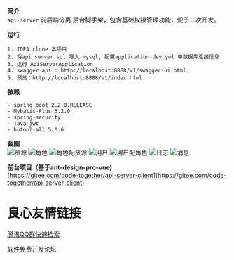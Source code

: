 **简介**  
 `api-server` 前后端分离 后台脚手架，包含基础权限管理功能，便于二次开发。

**运行**  
```
1. IDEA clone 本项目
2. 将api_server.sql 导入 mysql, 配置application-dev.yml 中数据库连接信息
3. 运行 ApiServerApplication
4. swagger api : http://localhost:8888/v1/swagger-ui.html
5. 预览：http://localhost:8888/v1/index.html
```

**依赖**  
```
- spring-boot 2.2.0.RELEASE
- Mybatis-Plus 3.2.0
- spring-security
- java-jwt
- hutool-all 5.0.6
```

**截图**  
![资源](./预览/resource.png)
![角色](./预览/role.png)
![角色配资源](./预览/roleConfigResources.png)
![用户](./预览/user.png)
![用户配角色](./预览/userConfigRoles.png)
![日志](./预览/log.png)
![消息](./预览/msg.png)


**前台项目（基于ant-design-pro-vue)**  
[https://gitee.com/code-together/api-server-client](https://gitee.com/code-together/api-server-client)


 # 良心友情链接

[腾讯QQ群快速检索](http://u.720life.cn/s/8cf73f7c)

[软件免费开发论坛](http://u.720life.cn/s/bbb01dc0)